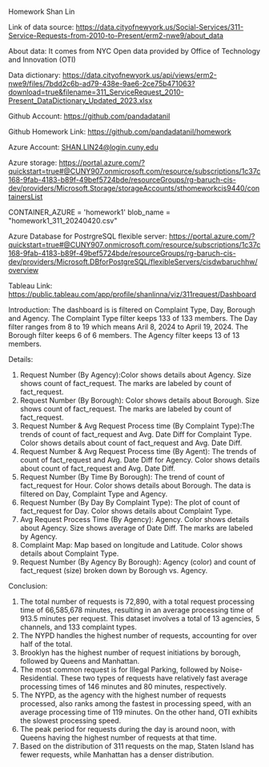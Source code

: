Homework Shan Lin

Link of data source: 
https://data.cityofnewyork.us/Social-Services/311-Service-Requests-from-2010-to-Present/erm2-nwe9/about_data

About data: 
It comes from NYC Open data provided by Office of Technology and Innovation (OTI)

Data dictionary: 
https://data.cityofnewyork.us/api/views/erm2-nwe9/files/7bdd2c6b-ad79-438e-9ae6-2ce75b471063?download=true&filename=311_ServiceRequest_2010-Present_DataDictionary_Updated_2023.xlsx

Github Account:
https://github.com/pandadatanil

Github Homework Link:
https://github.com/pandadatanil/homework

Azure Account:
SHAN.LIN24@login.cuny.edu

Azure storage:
https://portal.azure.com/?quickstart=true#@CUNY907.onmicrosoft.com/resource/subscriptions/1c37c168-9fab-4183-b89f-49bef5724bde/resourceGroups/rg-baruch-cis-dev/providers/Microsoft.Storage/storageAccounts/sthomeworkcis9440/containersList

CONTAINER_AZURE = 'homework1'
blob_name = "homework1_311_20240420.csv"

Azure Database for PostrgreSQL flexible server:
https://portal.azure.com/?quickstart=true#@CUNY907.onmicrosoft.com/resource/subscriptions/1c37c168-9fab-4183-b89f-49bef5724bde/resourceGroups/rg-baruch-cis-dev/providers/Microsoft.DBforPostgreSQL/flexibleServers/cisdwbaruchhw/overview


Tableau Link: 
https://public.tableau.com/app/profile/shanlinna/viz/311request/Dashboard

Introduction: 
The dashboard is is filtered on Complaint Type, Day, Borough and Agency. The Complaint Type filter keeps 133 of 133 members. The Day filter ranges from 8 to 19 which means Aril 8, 2024 to April 19, 2024. The Borough filter keeps 6 of 6 members. The Agency filter keeps 13 of 13 members.

Details:
1.	Request Number (By Agency):Color shows details about Agency.  Size shows count of fact_request.  The marks are labeled by count of fact_request. 
2. Request Number (By Borough): Color shows details about Borough.  Size shows count of fact_request.  The marks are labeled by count of fact_request.
3. Request Number & Avg Request Process time (By Complaint Type):The trends of count of fact_request and Avg. Date Diff for Complaint Type.  Color shows details about count of fact_request and Avg. Date Diff. 
4. Request Number & Avg Request Process time (By Agent): The trends of count of fact_request and Avg. Date Diff for Agency.  Color shows details about count of fact_request and Avg. Date Diff. 
5. Request Number (By Time By Borough): The trend of count of fact_request for Hour.  Color shows details about Borough. The data is filtered on Day, Complaint Type and Agency. 
6. Request Number (By Day By Complaint Type): The plot of count of fact_request for Day.  Color shows details about Complaint Type.
7. Avg Request Process Time (By Agency): Agency.  Color shows details about Agency.  Size shows average of Date Diff.  The marks are labeled by Agency. 
8. Complaint Map: Map based on longitude and Latitude.  Color shows details about Complaint Type. 
9. Request Number (By Agency By Borough): Agency (color) and count of fact_request (size) broken down by Borough vs. Agency. 

Conclusion:

1. The total number of requests is 72,890, with a total request processing time of 66,585,678 minutes, resulting in an average processing time of 913.5 minutes per request. This dataset involves a total of 13 agencies, 5 channels, and 133 complaint types.
2. The NYPD handles the highest number of requests, accounting for over half of the total.
3. Brooklyn has the highest number of request initiations by borough, followed by Queens and Manhattan.
4. The most common request is for Illegal Parking, followed by Noise-Residential. These two types of requests have relatively fast average processing times of 146 minutes and 80 minutes, respectively.
5. The NYPD, as the agency with the highest number of requests processed, also ranks among the fastest in processing speed, with an average processing time of 119 minutes. On the other hand, OTI exhibits the slowest processing speed.
6. The peak period for requests during the day is around noon, with Queens having the highest number of requests at that time.
7. Based on the distribution of 311 requests on the map, Staten Island has fewer requests, while Manhattan has a denser distribution.
